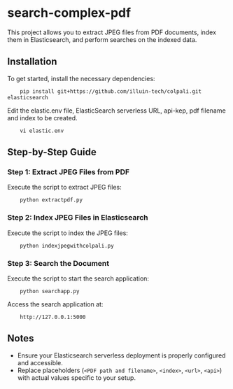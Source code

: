 # search-complex-pdf

This project allows you to extract JPEG files from PDF documents, index them in Elasticsearch, and perform searches on the indexed data.

## Installation

To get started, install the necessary dependencies:

```
    pip install git+https://github.com/illuin-tech/colpali.git elasticsearch
```

Edit the elastic.env file, ElasticSearch serverless URL, api-kep, pdf filename and index to be created.

```
    vi elastic.env
```

## Step-by-Step Guide

### Step 1: Extract JPEG Files from PDF

Execute the script to extract JPEG files:

```
    python extractpdf.py
```

### Step 2: Index JPEG Files in Elasticsearch

Execute the script to index the JPEG files:

```
    python indexjpegwithcolpali.py
```

### Step 3: Search the Document

Execute the script to start the search application:

```
    python searchapp.py
```

Access the search application at:

```
    http://127.0.0.1:5000
```

## Notes

- Ensure your Elasticsearch serverless deployment is properly configured and accessible.
- Replace placeholders (`<PDF path and filename>`, `<index>`, `<url>`, `<api>`) with actual values specific to your setup.
